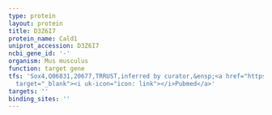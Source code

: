 ```yaml
---
type: protein
layout: protein
title: D3Z6I7
protein_name: Cald1
uniprot_accession: D3Z6I7
ncbi_gene_id: '-'
organism: Mus musculus
function: target gene
tfs: 'Sox4,Q06831,20677,TRRUST,inferred by curator,&ensp;<a href="https://www.ncbi.nlm.nih.gov/pubmed/?term=24046453%5Buid%5D"
  target="_blank"><i uk-icon="icon: link"></i>Pubmed</a>'
targets: ''
binding_sites: ''
---
```


